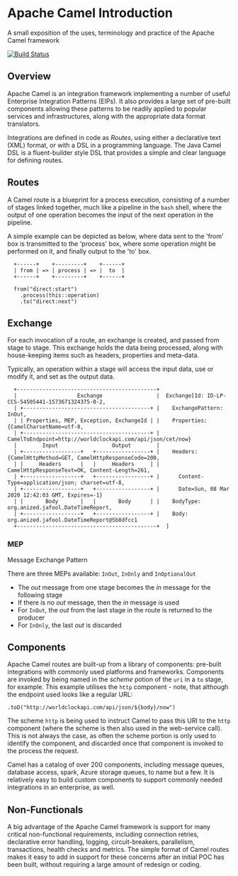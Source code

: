 # Apache Camel Introduction
A small exposition of the uses, terminology and practice of the Apache Camel framework

[![Build Status](https://travis-ci.org/sothach/jafool.svg?branch=master)](https://travis-ci.org/sothach/jafool)

## Overview
Apache Camel is an integration framework implementing a number of useful Enterprise Integration Patterns (EIPs).
It also provides a large set of pre-built components allowing these patterns to be readily applied to popular
services and infrastructures, along with the appropriate data format translators.

Integrations are defined in code as *Routes*, using either a declarative text (XML) format, or with a DSL in a
programming language. The Java Camel DSL is a fluent-builder style DSL that provides a simple and clear language for
defining routes.

## Routes
A Camel route is a blueprint for a process execution, consisting of a number of stages linked together, 
much like a pipeline in the `bash` shell, where the output of one operation becomes the input of the 
next operation in the pipeline.

A simple example can be depicted as below, where data sent to the 'from' box is transmitted to the 'process' box,
where some operation might be performed on it, and finally output to the 'to' box.
```text
  +------+    +---------+    +------+
  | from | => | process | => |  to  |
  +------+    +---------+    +------+
```

```
  from("direct:start")
    .process(this::operation)
    .to("direct:next")
```

## Exchange
For each invocation of a route, an exchange is created, and passed from stage to stage.  This exchange holds the data
being processed, along with house-keeping items such as headers, properties and meta-data.

Typically, an operation within a stage will access the input data, use or modify it, and set as the output data.
 
```
  +--------------------------------------------+
  |                   Exchange                 |  Exchange[Id: ID-LP-CCS-54505441-1573671324375-0-2, 
  | +----------------------------------------+ |    ExchangePattern: InOut,
  | | Properties, MEP, Exception, ExchangeId | |    Properties: {CamelCharsetName=utf-8, 
  | +----------------------------------------+ |      CamelToEndpoint=http://worldclockapi.com/api/json/cet/now}
  |        Input                 Output        |      
  | +------------------+   +-----------------+ |    Headers: {CamelHttpMethod=GET, CamelHttpResponseCode=200, 
  | |     Headers      |   |     Headers     | |      CamelHttpResponseText=OK, Content-Length=261, 
  | +------------------+   +-----------------+ |      Content-Type=application/json; charset=utf-8,
  | +------------------+   +-----------------+ |      Date=Sun, 08 Mar 2020 12:42:03 GMT, Expires=-1}
  | |       Body       |   |       Body      | |    BodyType: org.anized.jafool.DateTimeReport,
  | +------------------+   +-----------------+ |    Body: org.anized.jafool.DateTimeReport@5b8dfcc1
  +--------------------------------------------+  ]
```
### MEP
Message Exchange Pattern

There are three MEPs available: `InOut`, `InOnly` and `InOptionalOut`

*  The *out* message from one stage becomes the *in* message for the following stage
*  If there is no *out* message, then the *in* message is used
*  For `InOut`, the *out* from the last stage in the route is returned to the producer
*  For `InOnly`, the last *out* is discarded

## Components
Apache Camel routes are built-up from a library of components: pre-built integrations with commonly used platforms
and frameworks.  Components are invoked by being named in the *scheme* potion of the `uri` in a `to` stage, for example.
This example utilises the `http` component - note, that although the endpoint used looks like a regular URL:

    .toD("http://worldclockapi.com/api/json/${body}/now")

The scheme `http` is being used to instruct Camel to pass this URI to the `http` component (where the scheme is then
also used in the web-service call).  This is not always the case, as often the scheme portion is only used to identify
the component, and discarded once that component is invoked to the process the request.

Camel has a catalog of over 200 components, including message queues, database access, spark, Azure storage queues, to
name but a few.  It is relatively easy to build custom components to support commonly needed integrations in an
enterprise, as well.

## Non-Functionals
A big advantage of the Apache Camel framework is support for many critical non-functional requirements, including
connection retries, declarative error handling, logging, circuit-breakers, parallelism, transactions, health checks
and metrics.  The simple format of Camel routes makes it easy to add in support for these concerns after an initial
POC has been built, without requiring a large amount of redesign or coding.
